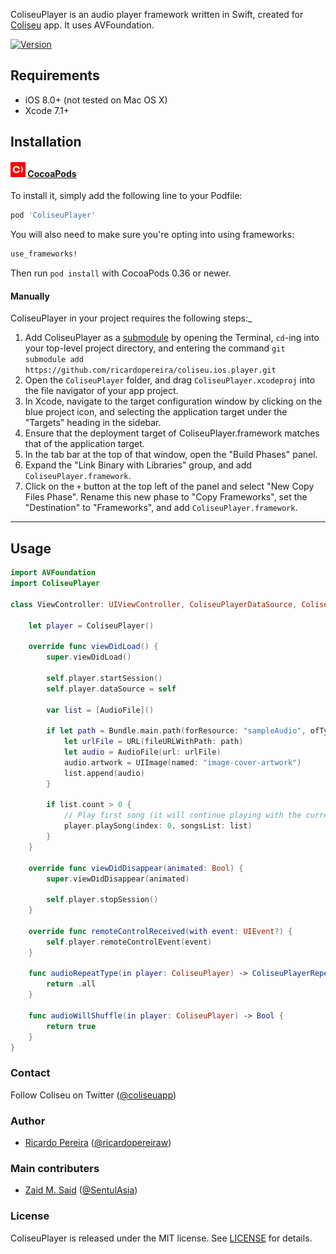 ColiseuPlayer is an audio player framework written in Swift, created for [Coliseu](http://ricardopereira.eu) app.
It uses AVFoundation.

[![Version](https://img.shields.io/cocoapods/v/ColiseuPlayer.svg?style=flat)](http://cocoapods.org/pods/ColiseuPlayer)

## Requirements

- iOS 8.0+ (not tested on Mac OS X)
- Xcode 7.1+

## Installation

#### <img src="https://raw.githubusercontent.com/ricardopereira/resources/master/img/cocoapods.png" width="24" height="24"> [CocoaPods]

[CocoaPods]: http://cocoapods.org

To install it, simply add the following line to your Podfile:

```ruby
pod 'ColiseuPlayer'
```

You will also need to make sure you're opting into using frameworks:

```ruby
use_frameworks!
```

Then run `pod install` with CocoaPods 0.36 or newer.

#### Manually

ColiseuPlayer in your project requires the following steps:_

1. Add ColiseuPlayer as a [submodule](http://git-scm.com/docs/git-submodule) by opening the Terminal, `cd`-ing into your top-level project directory, and entering the command `git submodule add https://github.com/ricardopereira/coliseu.ios.player.git`
2. Open the `ColiseuPlayer` folder, and drag `ColiseuPlayer.xcodeproj` into the file navigator of your app project.
3. In Xcode, navigate to the target configuration window by clicking on the blue project icon, and selecting the application target under the "Targets" heading in the sidebar.
4. Ensure that the deployment target of ColiseuPlayer.framework matches that of the application target.
5. In the tab bar at the top of that window, open the "Build Phases" panel.
6. Expand the "Link Binary with Libraries" group, and add `ColiseuPlayer.framework`.
7. Click on the `+` button at the top left of the panel and select "New Copy Files Phase". Rename this new phase to "Copy Frameworks", set the "Destination" to "Frameworks", and add `ColiseuPlayer.framework`.

---

## Usage

```swift
import AVFoundation
import ColiseuPlayer

class ViewController: UIViewController, ColiseuPlayerDataSource, ColiseuPlayerDelegate {

    let player = ColiseuPlayer()

    override func viewDidLoad() {
        super.viewDidLoad()

        self.player.startSession()
        self.player.dataSource = self

        var list = [AudioFile]()

        if let path = Bundle.main.path(forResource: "sampleAudio", ofType: "m4a") {
            let urlFile = URL(fileURLWithPath: path)
            let audio = AudioFile(url: urlFile)
            audio.artwork = UIImage(named: "image-cover-artwork")
            list.append(audio)
        }

        if list.count > 0 {
            // Play first song (it will continue playing with the current playlist)
            player.playSong(index: 0, songsList: list)
        }
    }

    override func viewDidDisappear(animated: Bool) {
        super.viewDidDisappear(animated)

        self.player.stopSession()
    }

    override func remoteControlReceived(with event: UIEvent?) {
        self.player.remoteControlEvent(event)
    }

    func audioRepeatType(in player: ColiseuPlayer) -> ColiseuPlayerRepeat {
        return .all
    }

    func audioWillShuffle(in player: ColiseuPlayer) -> Bool {
        return true
    }
}
````

### Contact

Follow Coliseu on Twitter ([@coliseuapp](https://twitter.com/coliseuapp))

### Author

- [Ricardo Pereira](http://github.com/ricardopereira) ([@ricardopereiraw](https://twitter.com/ricardopereiraw))

### Main contributers

- [Zaid M. Said](http://github.com/SentulAsia) ([@SentulAsia](https://twitter.com/SentulAsia))

### License

ColiseuPlayer is released under the MIT license. See [LICENSE] for details.

[LICENSE]: /LICENSE
